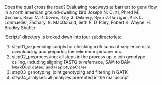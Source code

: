 Does the quail cross the road? Evaluating roadways as barriers to gene flow in a north american ground-dwelling bird
Joseph N. Curti, Phred M. Benham, Rauri C. K. Bowie, Katy S. Delaney, Ryan J. Harrigan, Kirk E. Lohmueller, Zachary. G. MacDonald, Seth P. D. Riley, Robert K. Wayne, H. Bradley Shaffer

'Scripts' directory is broked down into four subdirectories: 

1) step01_sequencing: scripts for checking md5 sums of sequence data, downloading and preparing the reference genome, etc.
2) step02_preprocessing: all steps in the process up to join genotype calling, including aligning FASTQ to refernece, SAM to BAM, MarkDuplicates, and HaplotypeCaller
3) step03_genotyping: joint genotyping and filtering in GATK
4) step04_analyses: all analyses presented in the manuscript 
